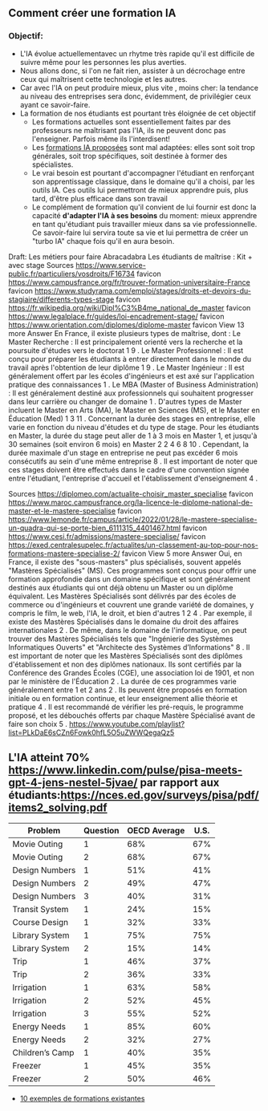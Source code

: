 ## Comment créer une formation IA 

### Objectif:
- L'IA évolue actuellementavec un rhytme très rapide qu'il est difficile de suivre même pour les personnes les plus averties.
- Nous allons donc, si l'on ne fait rien, assister à un décrochage entre ceux qui maîtrisent cette technologie et les autres.
- Car avec l'IA on peut produire mieux, plus vite , moins cher: la tendance au niveau des entreprises sera donc, évidemment, de privilégier ceux ayant ce savoir-faire.
- La formation de nos étudiants est pourtant très éloignée de cet objectif
  - Les formations actuelles sont essentiellement faites par des professeurs ne maîtrisant pas l'IA, ils ne peuvent donc pas l'enseigner. Parfois même ils l'interdisent!
  - Les [formations IA proposées]((https://www.blogdumoderateur.com/selection-formation-intelligence-artificielle-187/)) sont mal adaptées: elles sont soit trop générales, soit trop spécifiques, soit destinée à former des spécialistes.
  - Le vrai besoin est pourtant d'accompagner l'étudiant en renforçant son apprentissage classique, dans le domaine qu'il a choisi, par les outils IA. Ces outils lui permettront de mieux apprendre puis, plus tard, d'être plus efficace dans son travail
  - Le complément de formation qu'il convient de lui fournir est donc la capacité **d'adapter l'IA à ses besoins** du moment: mieux apprendre en tant qu'étudiant puis travailler mieux dans sa vie professionnelle.  Ce savoir-faire lui servira toute sa vie et lui permettra de créer un "turbo IA" chaque fois qu'il en aura besoin.     




Draft:
Les métiers pour faire Abracadabra
Les étudiants de maîtrise : Kit + avec stage
Sources
https://www.service-public.fr/particuliers/vosdroits/F16734 favicon
https://www.campusfrance.org/fr/trouver-formation-universitaire-France favicon
https://www.studyrama.com/emploi/stages/droits-et-devoirs-du-stagiaire/differents-types-stage favicon
https://fr.wikipedia.org/wiki/Dipl%C3%B4me_national_de_master favicon
https://www.legalplace.fr/guides/loi-encadrement-stage/ favicon
https://www.orientation.com/diplomes/diplome-master favicon
View 13 more
Answer
En France, il existe plusieurs types de maîtrise, dont :
Le Master Recherche : Il est principalement orienté vers la recherche et la poursuite d'études vers le doctorat
1
9
.
Le Master Professionnel : Il est conçu pour préparer les étudiants à entrer directement dans le monde du travail après l'obtention de leur diplôme
1
9
.
Le Master Ingénieur : Il est généralement offert par les écoles d'ingénieurs et est axé sur l'application pratique des connaissances
1
.
Le MBA (Master of Business Administration) : Il est généralement destiné aux professionnels qui souhaitent progresser dans leur carrière ou changer de domaine
1
.
D'autres types de Master incluent le Master en Arts (MA), le Master en Sciences (MS), et le Master en Éducation (Med)
1
3
11
.
Concernant la durée des stages en entreprise, elle varie en fonction du niveau d'études et du type de stage. Pour les étudiants en Master, la durée du stage peut aller de 1 à 3 mois en Master 1, et jusqu'à 30 semaines (soit environ 6 mois) en Master 2
2
4
6
8
10
. Cependant, la durée maximale d'un stage en entreprise ne peut pas excéder 6 mois consécutifs au sein d'une même entreprise
8
. Il est important de noter que ces stages doivent être effectués dans le cadre d'une convention signée entre l'étudiant, l'entreprise d'accueil et l'établissement d'enseignement
4
.

Sources
https://diplomeo.com/actualite-choisir_master_specialise favicon
https://www.maroc.campusfrance.org/la-licence-le-diplome-national-de-master-et-le-mastere-specialise favicon
https://www.lemonde.fr/campus/article/2022/01/28/le-mastere-specialise-un-quadra-qui-se-porte-bien_6111315_4401467.html favicon
https://www.cesi.fr/admissions/mastere-specialise/ favicon
https://exed.centralesupelec.fr/actualites/un-classement-au-top-pour-nos-formations-mastere-specialise-2/ favicon
View 5 more
Answer
Oui, en France, il existe des "sous-masters" plus spécialisés, souvent appelés "Mastères Spécialisés" (MS). Ces programmes sont conçus pour offrir une formation approfondie dans un domaine spécifique et sont généralement destinés aux étudiants qui ont déjà obtenu un Master ou un diplôme équivalent. Les Mastères Spécialisés sont délivrés par des écoles de commerce ou d'ingénieurs et couvrent une grande variété de domaines, y compris le film, le web, l'IA, le droit, et bien d'autres
1
2
4
.
Par exemple, il existe des Mastères Spécialisés dans le domaine du droit des affaires internationales
2
. De même, dans le domaine de l'informatique, on peut trouver des Mastères Spécialisés tels que "Ingénierie des Systèmes Informatiques Ouverts" et "Architecte des Systèmes d’Informations"
8
.
Il est important de noter que les Mastères Spécialisés sont des diplômes d'établissement et non des diplômes nationaux. Ils sont certifiés par la Conférence des Grandes Écoles (CGE), une association loi de 1901, et non par le ministère de l'Éducation
2
.
La durée de ces programmes varie généralement entre 1 et 2 ans
2
. Ils peuvent être proposés en formation initiale ou en formation continue, et leur enseignement allie théorie et pratique
4
.
Il est recommandé de vérifier les pré-requis, le programme proposé, et les débouchés offerts par chaque Mastère Spécialisé avant de faire son choix
5
.
https://www.youtube.com/playlist?list=PLkDaE6sCZn6Fowk0hfL5O5uZWWQegaQz5


## L'IA atteint 70% https://www.linkedin.com/pulse/pisa-meets-gpt-4-jens-nestel-5jvae/ par rapport aux étudiants:https://nces.ed.gov/surveys/pisa/pdf/items2_solving.pdf 
| Problem        | Question | OECD Average | U.S. |
|----------------|----------|--------------|------|
| Movie Outing   | 1        | 68%          | 67%  |
| Movie Outing   | 2        | 68%          | 67%  |
| Design Numbers | 1        | 51%          | 41%  |
| Design Numbers | 2        | 49%          | 47%  |
| Design Numbers | 3        | 40%          | 31%  |
| Transit System | 1        | 24%          | 15%  |
| Course Design  | 1        | 32%          | 33%  |
| Library System | 1        | 75%          | 75%  |
| Library System | 2        | 15%          | 14%  |
| Trip           | 1        | 46%          | 37%  |
| Trip           | 2        | 36%          | 33%  |
| Irrigation     | 1        | 63%          | 58%  |
| Irrigation     | 2        | 52%          | 45%  |
| Irrigation     | 3        | 55%          | 52%  |
| Energy Needs   | 1        | 85%          | 60%  |
| Energy Needs   | 2        | 32%          | 27%  |
| Children’s Camp| 1        | 40%          | 35%  |
| Freezer        | 1        | 45%          | 35%  |
| Freezer        | 2        | 50%          | 46%  |


- [10  exemples de formations existantes](https://www.blogdumoderateur.com/selection-formation-intelligence-artificielle-187/)
